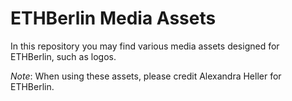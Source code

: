 # ETHBerlin Media Assets
In this repository you may find various media assets designed for ETHBerlin, such as logos.

*Note*: When using these assets, please credit Alexandra Heller for ETHBerlin.
